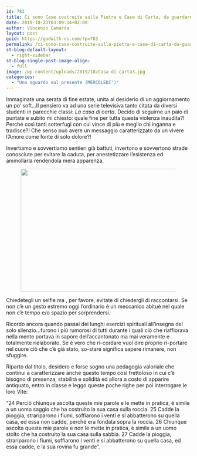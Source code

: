 ```yaml
---
id: 783
title: Ci sono Case costruite sulla Pietra e Case di Carta, da guardare…
date: 2019-10-23T03:09:34+02:00
author: Vincenzo Camarda
layout: post
guid: https://godwith-us.com/?p=783
permalink: /ci-sono-case-costruite-sulla-pietra-e-case-di-carta-da-guardare/
st-blog-default-layout:
  - right-sidebar
st-blog-single-post-image-align:
  - full
image: /wp-content/uploads/2019/10/Casa-di-carta3.jpg
categories:
  - "Uno sguardo sul presente (MERCOLEDI')"
---
```

Immaginate una serata di fine estate, unita al desiderio di un aggiornamento un po’ soft…Il pensiero va ad una serie televisiva tanto citata da diversi studenti in parecchie classi: _La casa di carta_. Decido di seguirne un paio di puntate e subito mi chiesto: quale fine per tutta questa violenza inaudita?! Perché così tanti sotterfugi con cui vince di più e meglio chi inganna e tradisce?! Che senso può avere un messaggio caratterizzato da un vivere l’Amore come fonte di solo dolore?!

Invertiamo e sovvertiamo sentieri già battuti, invertono e sovvertono strade conosciute per evitare la caduta, per anestetizzare l’esistenza ed ammollarla rendendola mera apparenza.<figure class="wp-block-image is-resized">

<img src="https://godwith-us.com/wp-content/uploads/2019/10/Casa-di-carta1.jpg" alt="" class="wp-image-786" width="584" height="335" srcset="https://incercadidio.com/wp-content/uploads/2019/10/Casa-di-carta1.jpg 441w, https://incercadidio.com/wp-content/uploads/2019/10/Casa-di-carta1-300x172.jpg 300w" sizes="(max-width: 584px) 100vw, 584px" /> </figure> 

Chiedetegli un selfie ma , per favore, evitate di chiedergli di raccontarsi. Se non c’è un gesto estremo oggi l’ordinario è un meccanico abituè nel quale non c’è tempo e/o spazio per sorprendersi.

Ricordo ancora quando passai dei lunghi esercizi spirituali all’insegna del solo silenzio…furono i più rumorosi di tutti durante i quali ciò che riaffiorava nella mente portava in sapore dell’accantonato ma mai veramente e totalmente rielaborato. Se è vero che ri-cordare vuol dire proprio ri-portare nel cuore ciò che c’è già stato, so-stare significa sapere rimanere, non sfuggire. 

Riparto dal titolo, desidero e forse sogno una pedagogia valoriale che continui a caratterizzare anche questo tempo così frettoloso in cui c’è bisogno di presenza, stabilità e solidità ed allora a costo di apparire antiquato, entro in classe e leggo queste poche righe per poi interrogare le loro Vite:

“24 Perciò chiunque ascolta queste mie parole e le mette in pratica, è simile a un uomo saggio che ha costruito la sua casa sulla roccia. 25 Cadde la pioggia, strariparono i fiumi, soffiarono i venti e si abbatterono su quella casa, ed essa non cadde, perché era fondata sopra la roccia. 26 Chiunque ascolta queste mie parole e non le mette in pratica, è simile a un uomo stolto che ha costruito la sua casa sulla sabbia. 27 Cadde la pioggia, strariparono i fiumi, soffiarono i venti e si abbatterono su quella casa, ed essa cadde, e la sua rovina fu grande”.